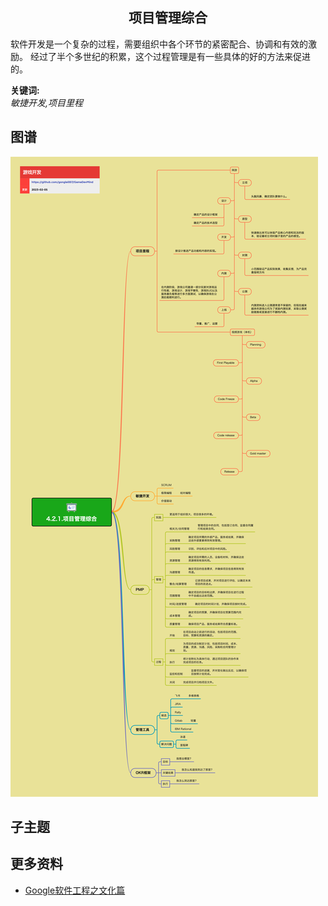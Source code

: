 <h2 align="center">项目管理综合</h2>
<p>
软件开发是一个复杂的过程，需要组织中各个环节的紧密配合、协调和有效的激励。
经过了半个多世纪的积累，这个过程管理是有一些具体的好的方法来促进的。
</p>

**关键词:**<br/> 
*敏捷开发,项目里程*

## 图谱
![图片加载中...](../exports/4.2.1.项目管理综合.png?raw=true)

## 子主题

## 更多资料
* [Google软件工程之文化篇](https://www.bmpi.dev/dev/software-engineering-at-google/culture/)